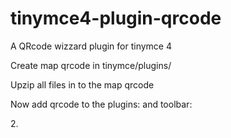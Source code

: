 tinymce4-plugin-qrcode
======================

A QRcode wizzard plugin for tinymce 4

Create map qrcode in tinymce/plugins/

Upzip all files in to the map qrcode

Now add qrcode to the plugins: and toolbar:

2.<script type="text/javascript">
3.tinymce.init({
4.    selector: "textarea",
5.    plugins: [
6.        "advlist autolink lists link image charmap print preview anchor",
7.        "searchreplace visualblocks code fullscreen",
8.        "insertdatetime media table contextmenu paste qrcode"
9.    ],
10.    toolbar: "insertfile undo redo | styleselect | bold italic | alignleft aligncenter alignright alignjustify | bullist numlist outdent indent | link image qrcode"
11.});
12.</script>

